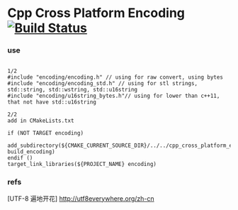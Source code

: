 
# Cpp Cross Platform Encoding [![Build Status](https://travis-ci.org/fooofei/cpp_cross_platform_encoding.svg?branch=master)](https://travis-ci.org/fooofei/cpp_cross_platform_encoding)

### use

```

1/2 
#include "encoding/encoding.h" // using for raw convert, using bytes
#include "encoding/encoding_std.h" // using for stl strings, std::string, std::wstring, std::u16string
#include "encoding/u16string_bytes.h"// using for lower than c++11, that not have std::u16string

2/2
add in CMakeLists.txt

if (NOT TARGET encoding)
  add_subdirectory(${CMAKE_CURRENT_SOURCE_DIR}/../../cpp_cross_platform_encoding  build_encoding)
endif ()
target_link_libraries(${PROJECT_NAME} encoding)

```

### refs

[UTF-8 遍地开花] http://utf8everywhere.org/zh-cn
